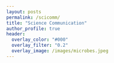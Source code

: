 ```yaml
---
layout: posts
permalink: /scicomm/
title: "Science Communication"
author_profile: true
header:
  overlay_color: "#000"
  overlay_filter: "0.2"
  overlay_image: /images/microbes.jpeg
---
```


